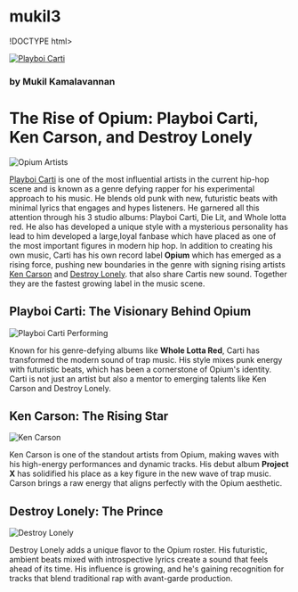 # mukil3
!DOCTYPE html>
<html>
  <head>
    <title>The Opium Collective</title>
  </head>
  <body>
    <a href="#contact"> 
      <img src="https://upload.wikimedia.org/wikipedia/commons/thumb/9/9a/Playboi_Carti.jpg/800px-Playboi_Carti.jpg?20211223192349" alt="Playboi Carti">
    </a>
    <h3>by Mukil Kamalavannan</h3>
    <h1>The Rise of Opium: Playboi Carti, Ken Carson, and Destroy Lonely</h1>
    <img src="https://upload.wikimedia.org/wikipedia/commons/d/d1/Destroy_Lonely_January_2023.png?20230518170617" alt="Opium Artists">
    <p><a
      href="https://en.wikipedia.org/wiki/Playboi_Carti" target="_blank">Playboi Carti</a> is one of the most influential artists in the current hip-hop scene and is known as a genre defying rapper for his experimental approach to his music. He blends old punk with new, futuristic beats with minimal lyrics that engages and hypes listeners. He garnered all this attention through his 3 studio albums: Playboi Carti, Die Lit, and Whole lotta red. He also has developed a unique style with a mysterious personality has lead to him developed a large,loyal fanbase which have placed as one of the most important figures in modern hip hop. In addition to creating his own music, Carti has his own record label <strong>Opium</strong> which has emerged as a rising force, pushing new boundaries in the genre with signing rising artists <a href="https://en.wikipedia.org/wiki/Ken_Carson" target="_blank">Ken Carson</a> and <a href="https://en.wikipedia.org/wiki/Destroy_Lonely" target="_blank">Destroy Lonely</a>. that also share Cartis new sound. Together they are the fastest growing label in the music scene.</p>
    
  <h2>Playboi Carti: The Visionary Behind Opium</h2>
  <img src="https://upload.wikimedia.org/wikipedia/commons/thumb/a/ae/Playboi_Carti_Finland_II.jpg/337px-Playboi_Carti_Finland_II.jpg?20230818212616" alt="Playboi Carti Performing">
  <p>Known for his genre-defying albums like <strong>Whole Lotta Red</strong>, Carti has transformed the modern sound of trap music. His style mixes punk energy with futuristic beats, which has been a cornerstone of Opium's identity. Carti is not just an artist but also a mentor to emerging talents like Ken Carson and Destroy Lonely.</p>

  <h2>Ken Carson: The Rising Star</h2>
  <img src="https://cdn.printerval.com/unsafe/960x960/asset.prtvstatic.com/2023/05/25/646e598f153645.91154490.jpg" alt="Ken Carson">
  <p>Ken Carson is one of the standout artists from Opium, making waves with his high-energy performances and dynamic tracks. His debut album <strong>Project X</strong> has solidified his place as a key figure in the new wave of trap music. Carson brings a raw energy that aligns perfectly with the Opium aesthetic.</p>

  <h2>Destroy Lonely: The Prince</h2>
    <img src="https://cdn.printerval.com/unsafe/960x960/asset.prtvstatic.com/2023/04/24/644607268bce22.05618599.jpg" alt="Destroy Lonely">
  <p>Destroy Lonely adds a unique flavor to the Opium roster. His futuristic, ambient beats mixed with introspective lyrics create a sound that feels ahead of its time. His influence is growing, and he's gaining recognition for tracks that blend traditional rap with avant-garde production.</p>


  </body>
</html>
